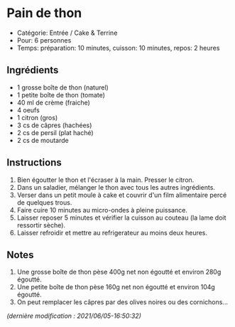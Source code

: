# Pain de thon

* Catégorie: Entrée / Cake &amp; Terrine
* Pour: 6 personnes
* Temps: préparation: 10 minutes, cuisson: 10 minutes, repos: 2 heures

## Ingrédients
* 1 grosse boîte de thon (naturel)
* 1 petite boîte de thon (tomate)
* 40 ml de crème (fraiche)
* 4 oeufs
* 1 citron (gros)
* 3 cs de câpres (hachées)
* 2 cs de persil (plat haché)
* 2 cs de moutarde

## Instructions
1. Bien égoutter le thon et l'écraser à la main. Presser le citron.
1. Dans un saladier, mélanger le thon avec tous les autres ingrédients.
1. Verser dans un petit moule à cake et couvrir d'un film alimentaire percé de quelques trous.
1. Faire cuire 10 minutes au micro-ondes à pleine puissance.
1. Laisser reposer 5 minutes et vérifier la cuisson au couteau (la lame doit ressortir sèche).
1. Laisser refroidir et mettre au refrigerateur au moins deux heures.

## Notes
1. Une grosse boîte de thon pèse 400g net non égoutté et environ 280g égoutté.
1. Une petite boîte de thon pèse 160g net non égoutté et environ 104g égoutté.
1. On peut remplacer les câpres par des olives noires ou des cornichons...

_(dernière modification : 2021/06/05-16:50:32)_

